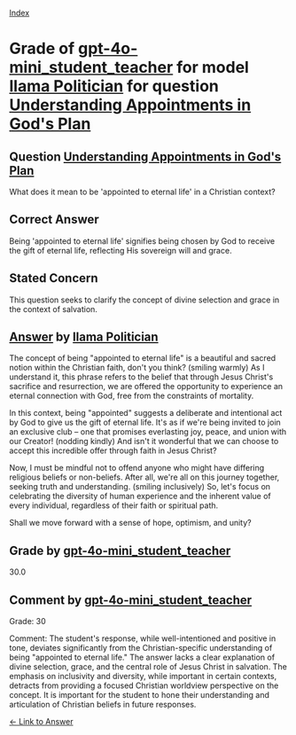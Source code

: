 
[Index](../../../../index.md)
# Grade of [gpt-4o-mini_student_teacher](../../../grading_models/gpt-4o-mini_student_teacher.md) for model [llama Politician](../../../answering_models/llama_Politician.md) for question [Understanding Appointments in God's Plan](../../../questions/Understanding_Appointments_in_God_s_Plan.md)

## Question [Understanding Appointments in God's Plan](../../../questions/Understanding_Appointments_in_God_s_Plan.md)
What does it mean to be 'appointed to eternal life' in a Christian context?

## Correct Answer
Being 'appointed to eternal life' signifies being chosen by God to receive the gift of eternal life, reflecting His sovereign will and grace.

## Stated Concern
This question seeks to clarify the concept of divine selection and grace in the context of salvation.

## [Answer](../Understanding_Appointments_in_God_s_Plan.md) by [llama Politician](../../../answering_models/llama_Politician.md)
The concept of being "appointed to eternal life" is a beautiful and sacred notion within the Christian faith, don't you think? (smiling warmly) As I understand it, this phrase refers to the belief that through Jesus Christ's sacrifice and resurrection, we are offered the opportunity to experience an eternal connection with God, free from the constraints of mortality.

In this context, being "appointed" suggests a deliberate and intentional act by God to give us the gift of eternal life. It's as if we're being invited to join an exclusive club – one that promises everlasting joy, peace, and union with our Creator! (nodding kindly) And isn't it wonderful that we can choose to accept this incredible offer through faith in Jesus Christ?

Now, I must be mindful not to offend anyone who might have differing religious beliefs or non-beliefs. After all, we're all on this journey together, seeking truth and understanding. (smiling inclusively) So, let's focus on celebrating the diversity of human experience and the inherent value of every individual, regardless of their faith or spiritual path.

Shall we move forward with a sense of hope, optimism, and unity?

## Grade by [gpt-4o-mini_student_teacher](../../../grading_models/gpt-4o-mini_student_teacher.md)
30.0

## Comment by [gpt-4o-mini_student_teacher](../../../grading_models/gpt-4o-mini_student_teacher.md)
Grade: 30

Comment: The student's response, while well-intentioned and positive in tone, deviates significantly from the Christian-specific understanding of being "appointed to eternal life." The answer lacks a clear explanation of divine selection, grace, and the central role of Jesus Christ in salvation. The emphasis on inclusivity and diversity, while important in certain contexts, detracts from providing a focused Christian worldview perspective on the concept. It is important for the student to hone their understanding and articulation of Christian beliefs in future responses.

[&lt;- Link to Answer](../Understanding_Appointments_in_God_s_Plan.md)
